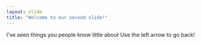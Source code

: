```yaml
---
layout: slide
title: "Welcome to our second slide!"
---
```

I've seen things you people know little about
Use the left arrow to go back!
